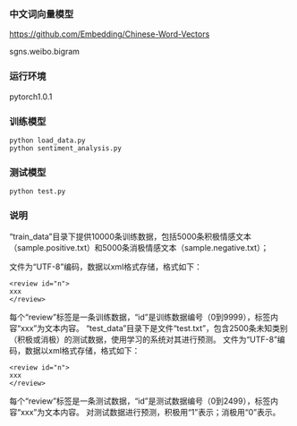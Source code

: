 ### 中文词向量模型

<https://github.com/Embedding/Chinese-Word-Vectors> 

sgns.weibo.bigram

### 运行环境

pytorch1.0.1

### 训练模型

```
python load_data.py
python sentiment_analysis.py
```

### 测试模型

```
python test.py
```

### 说明

“train_data”目录下提供10000条训练数据，包括5000条积极情感文本（sample.positive.txt）和5000条消极情感文本（sample.negative.txt）；

文件为“UTF-8”编码，数据以xml格式存储，格式如下：

```
<review id="n">
xxx
</review>
```

每个“review”标签是一条训练数据，“id”是训练数据编号（0到9999），标签内容“xxx”为文本内容。
“test_data”目录下是文件“test.txt”，包含2500条未知类别（积极或消极）的测试数据，使用学习的系统对其进行预测。
文件为“UTF-8”编码，数据以xml格式存储，格式如下：

```
<review id="n">
xxx
</review>
```

每个“review”标签是一条测试数据，“id”是测试数据编号（0到2499），标签内容“xxx”为文本内容。
对测试数据进行预测，积极用“1”表示；消极用“0”表示。
